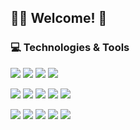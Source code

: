 ## 🐱‍👤 Welcome! 👋

### 💻 Technologies & Tools
![](https://img.shields.io/static/v1?message=Linux&logo=linux&labelColor=5c5c5c&color=01579b&logoColor=white&label=%20)
![](https://img.shields.io/static/v1?message=Windows&logo=windows&labelColor=5c5c5c&color=01579b&logoColor=white&label=%20)
![](https://img.shields.io/static/v1?message=VSCode&logo=visual-studio-code&labelColor=5c5c5c&color=01579b&logoColor=white&label=%20)
![](https://img.shields.io/static/v1?message=SublimeText&logo=sublime-text&labelColor=5c5c5c&color=01579b&logoColor=white&label=%20)

![](https://img.shields.io/static/v1?message=Python&logo=python&labelColor=5c5c5c&color=01579b&logoColor=white&label=%20)
![](https://img.shields.io/static/v1?message=C-Sharp&logo=c-sharp&labelColor=5c5c5c&color=01579b&logoColor=white&label=%20)
![](https://img.shields.io/static/v1?message=JavaScript&logo=javascript&labelColor=5c5c5c&color=01579b&logoColor=white&label=%20)
![](https://img.shields.io/static/v1?message=Dart&logo=dart&labelColor=5c5c5c&color=01579b&logoColor=white&label=%20)
![](https://img.shields.io/static/v1?message=R&logo=r&labelColor=5c5c5c&color=01579b&logoColor=white&label=%20)

![](https://img.shields.io/static/v1?message=Git&logo=git&labelColor=5c5c5c&color=01579b&logoColor=white&label=%20)
![](https://img.shields.io/static/v1?message=Unity&logo=unity&labelColor=5c5c5c&color=01579b&logoColor=white&label=%20)
![](https://img.shields.io/static/v1?message=AndroidStudio&logo=android-studio&labelColor=5c5c5c&color=01579b&logoColor=white&label=%20)
![](https://img.shields.io/static/v1?message=Flutter&logo=flutter&labelColor=5c5c5c&color=01579b&logoColor=white&label=%20)
![](https://img.shields.io/static/v1?message=ReactNative&logo=react&labelColor=5c5c5c&color=01579b&logoColor=white&label=%20)

<!--
### &#x1f4c8; GitHub Stats
<a href="https://github.com/zenginerler/zenginerler">
  <img align="center" src="https://github-readme-stats.vercel.app/api/top-langs/?username=zenginerler&title_color=ffffff&text_color=c9cacc&icon_color=2bbc8a&bg_color=1d1f21" />
</a>
<a href="https://github.com/zenginerler/Tiko">
  <img align="center" src="https://github-readme-stats.vercel.app/api/pin/?username=zenginerler&repo=Tiko&title_color=ffffff&text_color=c9cacc&icon_color=2bbc8a&bg_color=1d1f21" />
</a>
<a href="https://github.com/zenginerler/DiscordBot">
  <img align="center" src="https://github-readme-stats.vercel.app/api/pin/?username=zenginerler&repo=DiscordBot&title_color=ffffff&text_color=c9cacc&icon_color=2bbc8a&bg_color=1d1f21" />
</a>
<a href="https://github.com/zenginerler/zenginerler">
  <img align="center" src="https://github-readme-stats.vercel.app/api?username=zenginerler&show_icons=true&line_height=27&count_private=true&title_color=ffffff&text_color=c9cacc&icon_color=2bbc8a&bg_color=1d1f21" alt="Zenginerler's GitHub Stats" />
-->
<!--
</a>
**zenginerler/zenginerler** is a ✨ _special_ ✨ repository because its `README.md` (this file) appears on your GitHub profile.
Here are some ideas to get you started:
- 🔭 I’m currently working on ...
- 🌱 I’m currently learning ...
- 👯 I’m looking to collaborate on ...Z
- 🤔 I’m looking for help with ...
- 💬 Ask me about ...
- 📫 How to reach me: ...
- 😄 Pronouns: ...
- ⚡ Fun fact: ...
![](https://img.shields.io/badge/OS-Linux-informational?style=flat&logo=linux&logoColor=white&color=228B22)
- 🤖 🦊
-->
